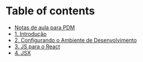 # Table of contents

* [Notas de aula para PDM](README.md)
* [1. Introdução](<README (1).md>)
* [2. Configurando o Ambiente de Desenvolvimento](2.-configurando-o-ambiente-de-desenvolvimento.md)
* [3. JS para o React](3.-js-para-o-react.md)
* [4. JSX](4.-jsx.md)
